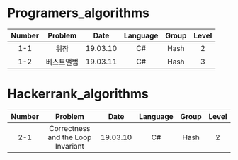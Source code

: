 # Programers_algorithms

| Number | Problem | Date | Language | Group | Level |
|:------:|:------:|:------:|:------:|:------:|:------:| 
|  1-1  |  위장           |19.03.10|  C#  |Hash| 2 |
|  1-2  |  베스트앨범     |19.03.11|  C#  |Hash| 3 |

# Hackerrank_algorithms
| Number | Problem | Date | Language | Group | Level |
|:------:|:------:|:------:|:------:|:------:|:------:| 
|  2-1  | Correctness and the Loop Invariant|19.03.10|  C#  |Hash| 2 |
